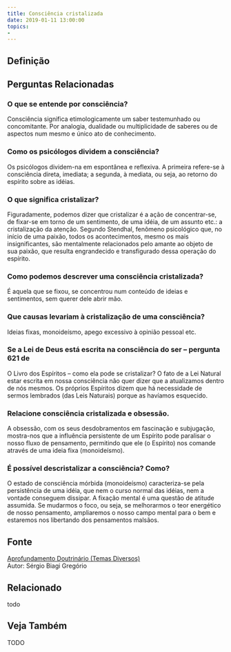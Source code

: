 ```yaml
---
title: Consciência cristalizada
date: 2019-01-11 13:00:00
topics: 
- 
---
```


## Definição


## Perguntas Relacionadas

### O que se entende por consciência?
Consciência significa etimologicamente um saber testemunhado ou
concomitante. Por analogia, dualidade ou multiplicidade de saberes ou de
aspectos num mesmo e único ato de conhecimento.

### Como os psicólogos dividem a consciência?
Os psicólogos dividem-na em espontânea e reflexiva. A primeira
refere-se à consciência direta, imediata; a segunda, à mediata, ou seja,
ao retorno do espírito sobre as idéias.

### O que significa cristalizar?
Figuradamente, podemos dizer que cristalizar é a ação de concentrar-se,
de fixar-se em torno de um sentimento, de uma idéia, de um assunto etc.:
a cristalização da atenção. Segundo Stendhal, fenômeno psicológico que,
no início de uma paixão, todos os acontecimentos, mesmo os mais
insignificantes, são mentalmente relacionados pelo amante ao objeto de
sua paixão, que resulta engrandecido e transfigurado dessa operação do
espírito.

### Como podemos descrever uma consciência cristalizada?
É aquela que se fixou, se concentrou num conteúdo de ideias e
sentimentos, sem querer dele abrir mão.

### Que causas levariam à cristalização de uma consciência?
Ideias fixas, monoideísmo, apego excessivo à opinião pessoal etc.

### Se a Lei de Deus está escrita na consciência do ser – pergunta 621 de
O Livro dos Espíritos – como ela pode se cristalizar?
O fato de a Lei Natural estar escrita em nossa consciência não quer
dizer que a atualizamos dentro de nós mesmos. Os próprios Espíritos
dizem que há necessidade de sermos lembrados (das Leis Naturais) porque
as havíamos esquecido.

### Relacione consciência cristalizada e obsessão.

A obsessão, com os seus desdobramentos em fascinação e subjugação,
mostra-nos que a influência persistente de um Espírito pode paralisar o
nosso fluxo de pensamento, permitindo que ele (o Espírito) nos comande
através de uma ideia fixa (monoideísmo).

### É possível descristalizar a consciência? Como?
O estado de consciência mórbida (monoideísmo) caracteriza-se pela
persistência de uma idéia, que nem o curso normal das idéias, nem a
vontade conseguem dissipar. A fixação mental é uma questão de atitude
assumida. Se mudarmos o foco, ou seja, se melhorarmos o teor energético
de nosso pensamento, ampliaremos o nosso campo mental para o bem e
estaremos nos libertando dos pensamentos malsãos.






## Fonte
[Aprofundamento Doutrinário (Temas Diversos)](https://sites.google.com/view/aprofundamentodoutrinario/consciência-cristalizada)  
Autor: Sérgio Biagi Gregório



## Relacionado
todo

## Veja Também
TODO


